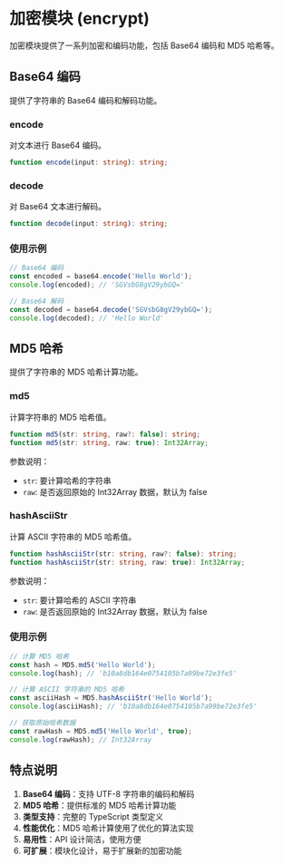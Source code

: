 # 加密模块 (encrypt)

加密模块提供了一系列加密和编码功能，包括 Base64 编码和 MD5 哈希等。

## Base64 编码

提供了字符串的 Base64 编码和解码功能。

### encode

对文本进行 Base64 编码。

```typescript
function encode(input: string): string;
```

### decode

对 Base64 文本进行解码。

```typescript
function decode(input: string): string;
```

### 使用示例

```typescript
// Base64 编码
const encoded = base64.encode('Hello World');
console.log(encoded); // 'SGVsbG8gV29ybGQ='

// Base64 解码
const decoded = base64.decode('SGVsbG8gV29ybGQ=');
console.log(decoded); // 'Hello World'
```

## MD5 哈希

提供了字符串的 MD5 哈希计算功能。

### md5

计算字符串的 MD5 哈希值。

```typescript
function md5(str: string, raw?: false): string;
function md5(str: string, raw: true): Int32Array;
```

参数说明：

-   `str`: 要计算哈希的字符串
-   `raw`: 是否返回原始的 Int32Array 数据，默认为 false

### hashAsciiStr

计算 ASCII 字符串的 MD5 哈希值。

```typescript
function hashAsciiStr(str: string, raw?: false): string;
function hashAsciiStr(str: string, raw: true): Int32Array;
```

参数说明：

-   `str`: 要计算哈希的 ASCII 字符串
-   `raw`: 是否返回原始的 Int32Array 数据，默认为 false

### 使用示例

```typescript
// 计算 MD5 哈希
const hash = MD5.md5('Hello World');
console.log(hash); // 'b10a8db164e0754105b7a99be72e3fe5'

// 计算 ASCII 字符串的 MD5 哈希
const asciiHash = MD5.hashAsciiStr('Hello World');
console.log(asciiHash); // 'b10a8db164e0754105b7a99be72e3fe5'

// 获取原始哈希数据
const rawHash = MD5.md5('Hello World', true);
console.log(rawHash); // Int32Array
```

## 特点说明

1. **Base64 编码**：支持 UTF-8 字符串的编码和解码
2. **MD5 哈希**：提供标准的 MD5 哈希计算功能
3. **类型支持**：完整的 TypeScript 类型定义
4. **性能优化**：MD5 哈希计算使用了优化的算法实现
5. **易用性**：API 设计简洁，使用方便
6. **可扩展**：模块化设计，易于扩展新的加密功能
